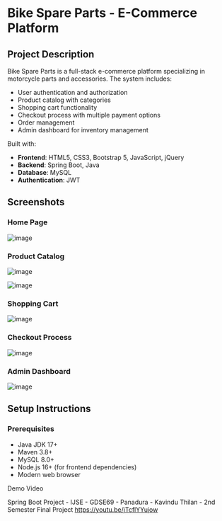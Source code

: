 # Bike Spare Parts - E-Commerce Platform

## Project Description
Bike Spare Parts is a full-stack e-commerce platform specializing in motorcycle parts and accessories. The system includes:
- User authentication and authorization
- Product catalog with categories
- Shopping cart functionality
- Checkout process with multiple payment options
- Order management
- Admin dashboard for inventory management

Built with:
- **Frontend**: HTML5, CSS3, Bootstrap 5, JavaScript, jQuery
- **Backend**: Spring Boot, Java
- **Database**: MySQL
- **Authentication**: JWT

## Screenshots

### Home Page
![image](https://github.com/user-attachments/assets/8ba86491-c778-4acf-a264-cd100c07c344)


### Product Catalog
![image](https://github.com/user-attachments/assets/2ae97121-4798-41a5-a894-a59f0b2a028d)

![image](https://github.com/user-attachments/assets/8f3bd08b-1cc1-4ca1-b997-81db530c0956)


### Shopping Cart
![image](https://github.com/user-attachments/assets/9df86bd9-2098-4636-a753-1e6a70ab393a)


### Checkout Process
![image](https://github.com/user-attachments/assets/09e6b007-b067-458b-ad27-386beae6898f)


### Admin Dashboard
![image](https://github.com/user-attachments/assets/a5cdac68-396c-4db5-9b04-da1eca488334)


## Setup Instructions

### Prerequisites
- Java JDK 17+
- Maven 3.8+
- MySQL 8.0+
- Node.js 16+ (for frontend dependencies)
- Modern web browser

Demo Video

Spring Boot Project - IJSE - GDSE69 - Panadura - Kavindu Thilan - 2nd Semester Final Project
https://youtu.be/jTcflYYujow
